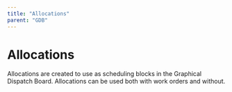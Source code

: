 ```yaml
---
title: "Allocations"
parent: "GDB"
---
```


# Allocations
Allocations are created to use as scheduling blocks in the Graphical Dispatch Board. Allocations can be used both with work orders and without. 